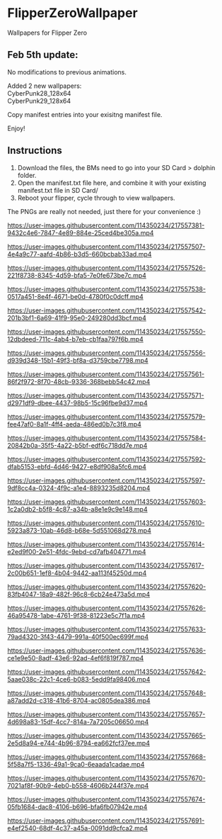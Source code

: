 # FlipperZeroWallpaper
Wallpapers for Flipper Zero

## Feb 5th update:

No modifications to previous animations.

Added 2 new wallpapers:  
CyberPunk28_128x64  
CyberPunk29_128x64  


Copy manifest entries into your exisitng manifest file.

Enjoy!


## Instructions
1. Download the files, the BMs need to go into your SD Card > dolphin folder.
2. Open the manifest.txt file here, and combine it with your existing manifest.txt file in SD Card/
3. Reboot your flipper, cycle through to view wallpapers.

The PNGs are really not needed, just there for your convenience :) 


https://user-images.githubusercontent.com/114350234/217557381-9432c4e6-7847-4e89-884e-25ced4be305a.mp4



https://user-images.githubusercontent.com/114350234/217557507-4e4a9c77-aafd-4b86-b3d5-660bcbab33ad.mp4



https://user-images.githubusercontent.com/114350234/217557526-221f8738-8345-4d59-bfa5-7e0fe673be7c.mp4



https://user-images.githubusercontent.com/114350234/217557538-0517a451-8e4f-4671-be0d-4780f0c0dcff.mp4



https://user-images.githubusercontent.com/114350234/217557542-201b3bf1-6a69-41f9-95e0-249280dd3bcf.mp4



https://user-images.githubusercontent.com/114350234/217557550-12dbdeed-711c-4ab4-b7eb-cb1faa797f6b.mp4



https://user-images.githubusercontent.com/114350234/217557556-d939d348-15b1-49f3-bf8a-d3759cbe7798.mp4



https://user-images.githubusercontent.com/114350234/217557561-86f2f972-8f70-48cb-9336-368bebb54c42.mp4



https://user-images.githubusercontent.com/114350234/217557571-d2971df9-dbee-4437-98b5-15c96fbe9d37.mp4



https://user-images.githubusercontent.com/114350234/217557579-fee47af0-8a1f-4ff4-aeda-486ed0b7c3f8.mp4



https://user-images.githubusercontent.com/114350234/217557584-20842b0a-35f5-4a22-b5bf-edf6c718dd7e.mp4



https://user-images.githubusercontent.com/114350234/217557592-dfab5153-ebfd-4d46-9427-e8df908a5fc6.mp4



https://user-images.githubusercontent.com/114350234/217557597-9df8cc4a-0324-4f9c-a1e4-8893235d8204.mp4



https://user-images.githubusercontent.com/114350234/217557603-1c2a0db2-b5f8-4c87-a34b-a8e1e9c9e148.mp4



https://user-images.githubusercontent.com/114350234/217557610-5923a873-10ab-46d8-b68e-5d551068d278.mp4



https://user-images.githubusercontent.com/114350234/217557614-e2ed9f00-2e51-4fdc-9ebd-cd7afb404771.mp4



https://user-images.githubusercontent.com/114350234/217557617-2c00b651-1ef8-4b04-9442-aa113f45250d.mp4



https://user-images.githubusercontent.com/114350234/217557620-83fb4047-18a9-482f-96c8-6cb24e473a5d.mp4



https://user-images.githubusercontent.com/114350234/217557626-46a95478-1abe-4761-9f38-81223e5c7f1a.mp4



https://user-images.githubusercontent.com/114350234/217557633-79ad4320-3f43-4479-991a-40f500ec699f.mp4



https://user-images.githubusercontent.com/114350234/217557636-ce1e9e50-8adf-43e6-92ad-4ef6f819f787.mp4



https://user-images.githubusercontent.com/114350234/217557642-5aae038c-22c1-4ce6-b083-5edd9fa98406.mp4



https://user-images.githubusercontent.com/114350234/217557648-a87add2d-c318-41b6-8704-ac0805dea386.mp4



https://user-images.githubusercontent.com/114350234/217557657-4d698a83-15df-4cc7-814a-7a7205c06650.mp4



https://user-images.githubusercontent.com/114350234/217557665-2e5d8a94-e744-4b96-8794-ea662fcf37ee.mp4



https://user-images.githubusercontent.com/114350234/217557668-5f58a7f5-1336-49a1-9ca0-6eaada1cadae.mp4



https://user-images.githubusercontent.com/114350234/217557670-7021af8f-90b9-4eb0-b558-4606b244f37e.mp4



https://user-images.githubusercontent.com/114350234/217557674-05fb1684-dac8-4106-b696-bfa6fb07942e.mp4


https://user-images.githubusercontent.com/114350234/217557691-e4ef2540-68df-4c37-a45a-0091dd9cfca2.mp4


